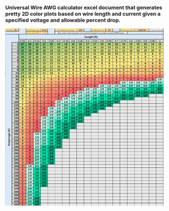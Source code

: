### Universal Wire AWG calculator excel document that generates pretty 2D color plots based on wire length and current given a specified voltage and allowable percent drop. ###
<a href="url"><img src="https://github.com/amarshall8/Universal-Ampacity-Chart/blob/main/ampacityChart.png" align="left" width="500" ></a>  
